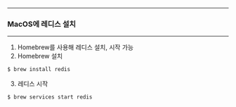 -----
### MacOS에 레디스 설치
-----
1. Homebrew를 사용해 레디스 설치, 시작 가능
2. Homebrew 설치
```bash
$ brew install redis
```

3. 레디스 시작
```bash
$ brew services start redis
```
